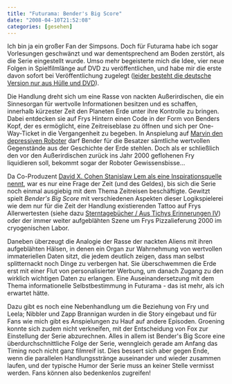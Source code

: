 ```yaml
---
title: "Futurama: Bender's Big Score"
date: "2008-04-10T21:52:08"
categories: [gesehen]
---
```


Ich bin ja ein großer Fan der Simpsons. Doch für Futurama habe ich sogar Vorlesungen geschwänzt und war dementsprechend am Boden zerstört, als die Serie eingestellt wurde. Umso mehr begeisterte mich die Idee, vier neue Folgen in Spielfilmlänge auf DVD zu veröffentlichen, und habe mir die erste davon sofort bei Veröffentlichung zugelegt ([leider besteht die deutsche Version nur aus Hülle und DVD](http://futurama-blog.de/2008/02/06/deutsches-dvd-cover/)).

Die Handlung dreht sich um eine Rasse von nackten Außerirdischen, die ein Sinnesorgan für wertvolle Informationen besitzen und es schaffen, innerhalb kürzester Zeit den Planeten Erde unter ihre Kontrolle zu bringen. Dabei entdecken sie auf Frys Hintern einen Code in der Form von Benders Kopf, der es ermöglicht, eine Zeitreiseblase zu öffnen und sich per One-Way-Ticket in die Vergangenheit zu begeben. In Anspielung auf [Marvin den depressiven Roboter](http://de.wikipedia.org/wiki/Personen_und_Lebewesen_aus_dem_Roman_Per_Anhalter_durch_die_Galaxis#Marvin) darf Bender für die Besatzer sämtliche wertvollen Gegenstände aus der Geschichte der Erde stehlen. Doch als er schließlich den vor den Außerirdischen zurück ins Jahr 2000 geflohenen Fry liquidieren soll, bekommt sogar der Roboter Gewissensbisse...

Da Co-Produzent [David X. Cohen Stanislaw Lem als eine Inspirationsquelle nennt](http://www.andreas-rauscher.de/futurama.htm), war es nur eine Frage der Zeit (und des Geldes), bis sich die Serie noch einmal ausgiebig mit dem Thema Zeitreisen beschäftigte. Gewitzt spielt *Bender's Big Score* mit verschiedenen Aspekten dieser Logikspielerei wie dem nur für die Zeit der Handlung existierenden Tattoo auf Frys Allerwertesten (siehe dazu [Sterntagebücher / Aus Tichys Erinnerungen IV](http://www.hp-gramatke.de/time/german/page0300.htm)) oder der immer weiter aufgeblähten Szene um Frys Pizzalieferung 2000 im cryogenischen Labor.

Daneben überzeugt die Analogie der Rasse der nackten Aliens mit ihren aufgeblähten Hälsen, in denen ein Organ zur Wahrnehmung von wertvollen immateriellen Daten sitzt, die jedem deutlich zeigen, dass man selbst splitternackt noch Dinge zu verbergen hat. Sie überschwemmen die Erde erst mit einer Flut von personalisierter Werbung, um danach Zugang zu den wirklich wichtigen Daten zu erlangen. Eine Auseinandersetzung mit dem Thema informationelle Selbstbestimmung in Futurama - das ist mehr, als ich erwartet hätte.

Dazu gibt es noch eine Nebenhandlung um die Beziehung von Fry und Leela; Nibbler und Zapp Brannigan wurden in die Story eingebaut und für Fans wie mich gibt es Anspielungen zu Hauf auf andere Episoden. Groening konnte sich zudem nicht verkneifen, mit der Entscheidung von Fox zur Einstellung der Serie abzurechnen. Alles in allem ist Bender's Big Score eine überdurchschnittliche Folge der Serie, wenngleich gerade am Anfang das Timing noch nicht ganz filmreif ist. Dies bessert sich aber gegen Ende, wenn die parallelen Handlungsstränge auseinander und wieder zusammen laufen, und der typische Humor der Serie muss an keiner Stelle vermisst werden. Fans können also bedenkenlos zugreifen!
